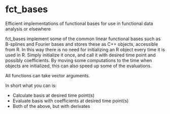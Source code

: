 # fct_bases
Efficient implementations of functional bases for use in functional data analysis or elsewhere

fct_bases implement some of the common linear functional bases such as B-splines and Fourier bases and stores these as C++ objects, accessible from R. In this way there is no need for initializing an R object every time it is used in R. Simply initialize it once, and call it with desired time point and possibly coefficients. 
By moving some computations to the time when objects are initialized, this can also speed up some of the evaluations.

All functions can take vector arguments.

In short what you can is:

* Calculate basis at desired time point(s)
* Evaluate basis with coefficients at desired time point(s)
* Both of the above, but with derivates
